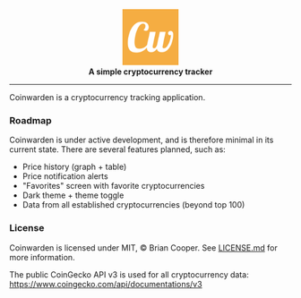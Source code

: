 
<div align="center">
<img alt="coinwarden logo" src="assets/img/logo_1024x1024.png" height="100px"/>
</div>

<div align="center"><b>A simple cryptocurrency tracker</b></div>

<hr>

Coinwarden is a cryptocurrency tracking application.

### Roadmap
Coinwarden is under active development, and is therefore minimal in its current state. There are several features planned, such as:
- Price history (graph + table)
- Price notification alerts
- "Favorites" screen with favorite cryptocurrencies
- Dark theme + theme toggle
- Data from all established cryptocurrencies (beyond top 100)

### License
Coinwarden is licensed under MIT, &copy; Brian Cooper. See <a href="LICENSE.md">LICENSE.md</a> for more information.

The public CoinGecko API v3 is used for all cryptocurrency data: https://www.coingecko.com/api/documentations/v3
